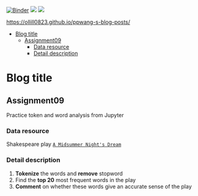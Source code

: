 [//]: # (This template replaces README.md when someone creates a new repo with the fastpages template.)

[![Binder](https://mybinder.org/badge_logo.svg)](https://mybinder.org/v2/gh/ollill0823/ppwang-s-blog-posts/HEAD)
![](https://github.com/ollill0823/ppwang-s-blog-posts/workflows/CI/badge.svg) 
![](https://github.com/ollill0823/ppwang-s-blog-posts/workflows/GH-Pages%20Status/badge.svg) 


https://ollill0823.github.io/ppwang-s-blog-posts/

- [Blog title](#Blog-title)
  - [Assignment09](#Assignment09)
    - [Data resource](#Data-resource)
    - [Detail description](#Detail-description)

# Blog title

  ## Assignment09 

  Practice token and word analysis from Jupyter

  ### Data resource

  Shakespeare play [`A Midsummer Night's Dream`](http://shakespeare.mit.edu/midsummer/full.html) 

  ### Detail description
  1. **Tokenize** the words and **remove** stopword
  2. Find the **top 20** most frequent words in the play
  3. **Comment** on whether these words give an accurate sense of the play
